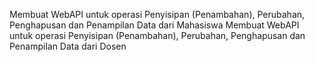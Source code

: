 Membuat WebAPI untuk operasi Penyisipan (Penambahan), Perubahan, Penghapusan dan Penampilan Data dari Mahasiswa
Membuat WebAPI untuk operasi Penyisipan (Penambahan), Perubahan, Penghapusan dan Penampilan Data dari Dosen